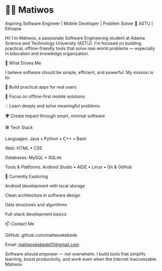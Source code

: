 # 👨‍💻 Matiwos 

Aspiring Software Engineer | Mobile Developer | Problem Solver
📍 ASTU | Ethiopia

Hi! I'm Matiwos, a passionate Software Engineering student at Adama Science and Technology University (ASTU). I’m focused on building practical, offline-friendly tools that solve real-world problems — especially in education and knowledge organization.



🚀 What Drives Me

I believe software should be simple, efficient, and powerful. My mission is to:

🔧 Build practical apps for real users

📱 Focus on offline-first mobile solutions

💡 Learn deeply and solve meaningful problems

🌍 Create impact through smart, minimal software





🛠️ Tech Stack

Languages:
Java • Python • C++ • Bash

Web:
HTML • CSS

Databases:
MySQL • SQLite

Tools & Platforms:
Android Studio • AIDE • Linux • Git & GitHub




🧠 Currently Exploring

Android development with local storage

Clean architecture in software design

Data structures and algorithms

Full-stack development basics





📫 Contact Me

GitHub: github.com/matiwoskebede

Email: matiwoskebede01@gmail.com





Software should empower — not overwhelm. I build tools that simplify learning, boost productivity, and work even when the internet inaccessable.
        Matiwos



